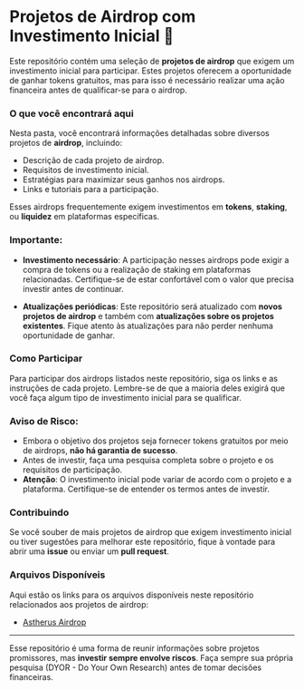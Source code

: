 # Projetos de Airdrop com Investimento Inicial 💸

Este repositório contém uma seleção de **projetos de airdrop** que exigem um investimento inicial para participar. Estes projetos oferecem a oportunidade de ganhar tokens gratuitos, mas para isso é necessário realizar uma ação financeira antes de qualificar-se para o airdrop.

### O que você encontrará aqui

Nesta pasta, você encontrará informações detalhadas sobre diversos projetos de **airdrop**, incluindo:

- Descrição de cada projeto de airdrop.
- Requisitos de investimento inicial.
- Estratégias para maximizar seus ganhos nos airdrops.
- Links e tutoriais para a participação.

Esses airdrops frequentemente exigem investimentos em **tokens**, **staking**, ou **liquidez** em plataformas específicas.

### Importante:

- **Investimento necessário**: A participação nesses airdrops pode exigir a compra de tokens ou a realização de staking em plataformas relacionadas. Certifique-se de estar confortável com o valor que precisa investir antes de continuar.
  
- **Atualizações periódicas**: Este repositório será atualizado com **novos projetos de airdrop** e também com **atualizações sobre os projetos existentes**. Fique atento às atualizações para não perder nenhuma oportunidade de ganhar.

### Como Participar

Para participar dos airdrops listados neste repositório, siga os links e as instruções de cada projeto. Lembre-se de que a maioria deles exigirá que você faça algum tipo de investimento inicial para se qualificar.

### Aviso de Risco:

- Embora o objetivo dos projetos seja fornecer tokens gratuitos por meio de airdrops, **não há garantia de sucesso**.
- Antes de investir, faça uma pesquisa completa sobre o projeto e os requisitos de participação.
- **Atenção**: O investimento inicial pode variar de acordo com o projeto e a plataforma. Certifique-se de entender os termos antes de investir.

### Contribuindo

Se você souber de mais projetos de airdrop que exigem investimento inicial ou tiver sugestões para melhorar este repositório, fique à vontade para abrir uma **issue** ou enviar um **pull request**.

### Arquivos Disponíveis

Aqui estão os links para os arquivos disponíveis neste repositório relacionados aos projetos de airdrop:

- [Astherus Airdrop ](./Astherus.md)


---

Esse repositório é uma forma de reunir informações sobre projetos promissores, mas **investir sempre envolve riscos**. Faça sempre sua própria pesquisa (DYOR - Do Your Own Research) antes de tomar decisões financeiras.
